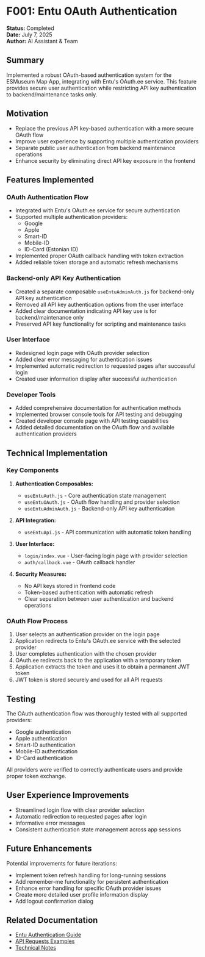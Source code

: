 # F001: Entu OAuth Authentication

**Status:** Completed  
**Date:** July 7, 2025  
**Author:** AI Assistant & Team  

## Summary

Implemented a robust OAuth-based authentication system for the ESMuseum Map App, integrating with Entu's OAuth.ee service. This feature provides secure user authentication while restricting API key authentication to backend/maintenance tasks only.

## Motivation

- Replace the previous API key-based authentication with a more secure OAuth flow
- Improve user experience by supporting multiple authentication providers
- Separate public user authentication from backend maintenance operations
- Enhance security by eliminating direct API key exposure in the frontend

## Features Implemented

### OAuth Authentication Flow

- Integrated with Entu's OAuth.ee service for secure authentication
- Supported multiple authentication providers:
  - Google
  - Apple
  - Smart-ID
  - Mobile-ID
  - ID-Card (Estonian ID)
- Implemented proper OAuth callback handling with token extraction
- Added reliable token storage and automatic refresh mechanisms

### Backend-only API Key Authentication

- Created a separate composable `useEntuAdminAuth.js` for backend-only API key authentication
- Removed all API key authentication options from the user interface
- Added clear documentation indicating API key use is for backend/maintenance only
- Preserved API key functionality for scripting and maintenance tasks

### User Interface

- Redesigned login page with OAuth provider selection
- Added clear error messaging for authentication issues
- Implemented automatic redirection to requested pages after successful login
- Created user information display after successful authentication

### Developer Tools

- Added comprehensive documentation for authentication methods
- Implemented browser console tools for API testing and debugging
- Created developer console page with API testing capabilities
- Added detailed documentation on the OAuth flow and available authentication providers

## Technical Implementation

### Key Components

1. **Authentication Composables:**
   - `useEntuAuth.js` - Core authentication state management
   - `useEntuOAuth.js` - OAuth flow handling and provider selection
   - `useEntuAdminAuth.js` - Backend-only API key authentication

2. **API Integration:**
   - `useEntuApi.js` - API communication with automatic token handling

3. **User Interface:**
   - `login/index.vue` - User-facing login page with provider selection
   - `auth/callback.vue` - OAuth callback handler

4. **Security Measures:**
   - No API keys stored in frontend code
   - Token-based authentication with automatic refresh
   - Clear separation between user authentication and backend operations

### OAuth Flow Process

1. User selects an authentication provider on the login page
2. Application redirects to Entu's OAuth.ee service with the selected provider
3. User completes authentication with the chosen provider
4. OAuth.ee redirects back to the application with a temporary token
5. Application extracts the token and uses it to obtain a permanent JWT token
6. JWT token is stored securely and used for all API requests

## Testing

The OAuth authentication flow was thoroughly tested with all supported providers:

- Google authentication
- Apple authentication
- Smart-ID authentication
- Mobile-ID authentication
- ID-Card authentication

All providers were verified to correctly authenticate users and provide proper token exchange.

## User Experience Improvements

- Streamlined login flow with clear provider selection
- Automatic redirection to requested pages after login
- Informative error messages
- Consistent authentication state management across app sessions

## Future Enhancements

Potential improvements for future iterations:

- Implement token refresh handling for long-running sessions
- Add remember-me functionality for persistent authentication
- Enhance error handling for specific OAuth provider issues
- Create more detailed user profile information display
- Add logout confirmation dialog

## Related Documentation

- [Entu Authentication Guide](/docs/authentication/entu-authentication.md)
- [API Requests Examples](/docs/api-requests/entu.http)
- [Technical Notes](/docs/technical-notes.md)
